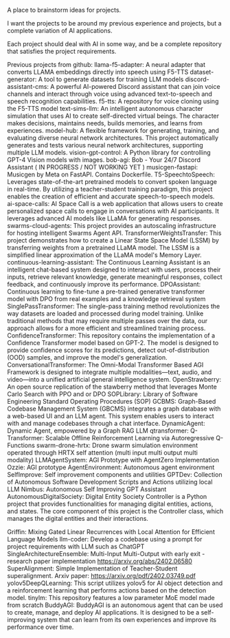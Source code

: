 A place to brainstorm ideas for projects.

I want the projects to be around my previous experience and projects, but a complete variation of AI applications.

Each project should deal with AI in some way, and be a complete repository that satisfies the project requirements.

Previous projects from github:
llama-f5-adapter: A neural adapter that converts LLAMA embeddings directly into speech using F5-TTS
dataset-generator: A tool to generate datasets for training LLM models
discord-assistant-cms: A powerful AI-powered Discord assistant that can join voice channels and interact through voice using advanced text-to-speech and speech recognition capabilities.
f5-tts: A repository for voice cloning using the F5-TTS model
text-sims-llm: An intelligent autonomous character simulation that uses AI to create self-directed virtual beings. The character makes decisions, maintains needs, builds memories, and learns from experiences.
model-hub: A flexible framework for generating, training, and evaluating diverse neural network architectures. This project automatically generates and tests various neural network architectures, supporting multiple LLM models.
vision-gpt-control: A Python library for controlling GPT-4 Vision models with images.
bob-agi: Bob - Your 24/7 Discord Assistant ( IN PROGRESS / NOT WORKING YET )
musicgen-fastapi: Musicgen by Meta on FastAPI. Contains Dockerfile.
T5-SpeechtoSpeech: Leverages state-of-the-art pretrained models to convert spoken language in real-time. By utilizing a teacher-student training paradigm, this project enables the creation of efficient and accurate speech-to-speech models.
ai-space-calls: AI Space Call is a web application that allows users to create personalized space calls to engage in conversations with AI participants. It leverages advanced AI models like LLaMA for generating responses.
swarms-cloud-agents: This project provides an autoscaling infrastructure for hosting intelligent Swarms Agent API.
TransformerWeightsTransfer: This project demonstrates how to create a Linear State Space Model (LSSM) by transferring weights from a pretrained LLaMA model. The LSSM is a simplified linear approximation of the LLaMA model's Memory Layer.
continuous-learning-assistant: The Continuous Learning Assistant is an intelligent chat-based system designed to interact with users, process their inputs, retrieve relevant knowledge, generate meaningful responses, collect feedback, and continuously improve its performance.
DPOAssistant: Continuous learning to fine-tune a pre-trained generative transformer model with DPO from real examples and a knowledge retrieval system
SinglePassTransformer: The single-pass training method revolutionizes the way datasets are loaded and processed during model training. Unlike traditional methods that may require multiple passes over the data, our approach allows for a more efficient and streamlined training process.
ConfidenceTransformer: This repository contains the implementation of a Confidence Transformer model based on GPT-2. The model is designed to provide confidence scores for its predictions, detect out-of-distribution (OOD) samples, and improve the model's generalization.
ConversationalTransformer: The Omni-Modal Transformer Based AGI Framework is designed to integrate multiple modalities—text, audio, and video—into a unified artificial general intelligence system. 
OpenStrawberry: An open source replication of the stawberry method that leverages Monte Carlo Search with PPO and or DPO
SOPLibrary: Library of Software Engineering Standard Operating Procedures (SOP)
GCBMS: Graph-Based Codebase Management System (GBCMS) integrates a graph database with a web-based UI and an LLM agent. This system enables users to interact with and manage codebases through a chat interface.
DynamicAgent: Dynamic Agent, empowered by a Graph RAG LLM
qtransformer: Q-Transformer: Scalable Offline Reinforcement Learning via Autoregressive Q-Functions
swarm-drone-hrtx: Drone swarm simulation environment operated through HRTX self attention (multi input multi output multi modality)
LLMAgentSystem: AGI Prototype with AgentZero Implementation
Ozzie: AGI prototype
AgentEnvironment: Autonomous agent environment
SelfImprove: Self improvement components and utilities
GPTDev: Collection of Autonomous Software Development Scripts and Actions utilizing local LLM
Nimbus: Autonomous Self Improving GPT Assistant
AutonomousDigitalSociety: Digital Entity Society Controller is a Python project that provides functionalities for managing digital entities, actions, and states. The core component of this project is the Controller class, which manages the digital entities and their interactions.


Griffin: Mixing Gated Linear Recurrences with Local Attention for Efficient Language Models
llm-coder: Develop a codebase using a prompt for project requirements with LLM such as ChatGPT
SingleArchitectureEnsemble: Multi-Input Multi-Output with early exit - research paper implementation https://arxiv.org/abs/2402.06580
SuperAlignment: Simple Implementation of Teacher-Student superalignment. Arxiv paper: https://arxiv.org/pdf/2402.03749.pdf
yolov5DeepQLearning: This script utilizes yolov5 for AI object detection and a reinforcement learning that performs actions based on the detection model.
tinylm: This repository features a low parameter MoE model made from scratch
BuddyAGI: BuddyAGI is an autonomous agent that can be used to create, manage, and deploy AI applications. It is designed to be a self-improving system that can learn from its own experiences and improve its performance over time.
